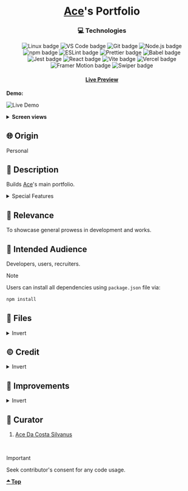 <div align='center'>

# [Ace](https://github.com/asdacosta)'s Portfolio

</div>
<div align='center'>
    <h3>💻 Technologies</h3>
    <img src="https://img.shields.io/badge/Linux-FCC624?style=for-the-badge&logo=linux&logoColor=black" alt="Linux badge">
    <img src="https://img.shields.io/badge/VS_Code-007ACC?style=for-the-badge&logo=visual-studio-code&logoColor=white" alt="VS Code badge">
    <img src="https://img.shields.io/badge/Git-F05032?style=for-the-badge&logo=git&logoColor=white" alt="Git badge">
    <img src="https://img.shields.io/badge/Node.js-43853D?style=for-the-badge&logo=node.js&logoColor=white" alt="Node.js badge">
    <img src="https://img.shields.io/badge/npm-CB3837?style=for-the-badge&logo=npm&logoColor=white" alt="npm badge">
    <img src="https://img.shields.io/badge/ESLint-4B32C3?style=for-the-badge&logo=eslint&logoColor=white" alt="ESLint badge">
    <img src="https://img.shields.io/badge/Prettier-F7B93E?style=for-the-badge&logo=prettier&logoColor=black" alt="Prettier badge">
    <img src="https://img.shields.io/badge/Babel-F7B93E?style=for-the-badge&logo=babel&logoColor=black" alt="Babel badge">
    <img src="https://img.shields.io/badge/Jest-C21325?style=for-the-badge&logo=jest&logoColor=white" alt="Jest badge">
    <img src="https://img.shields.io/badge/React-61DAFB?style=for-the-badge&logo=react&logoColor=white" alt="React badge">
    <img src="https://img.shields.io/badge/Vite-646CFF?style=for-the-badge&logo=vite&logoColor=white" alt="Vite badge">
    <img src="https://img.shields.io/badge/Vercel-000000?style=for-the-badge&logo=vercel&logoColor=white" alt="Vercel badge">
    <img src="https://img.shields.io/badge/Framer%20Motion-0055FF?style=for-the-badge&logo=framer&logoColor=white" alt="Framer Motion badge">
    <img src="https://img.shields.io/badge/Swiper-4880ED?style=for-the-badge&logo=swiper&logoColor=white" alt="Swiper badge">
    <h4><a href="https://portfolio-asdacostas-projects.vercel.app/">Live Preview</a></h4>
</div>

**Demo:**

![Live Demo](./readme-assets/portfolio.gif)

<details>

**<summary>Screen views</summary>**

**Desktop View:**

<img src="./readme-assets/desktop.png" alt="desktop view">
<br>

**Mobile View:**

<img src="./readme-assets/mobile.png" alt="mobile view">

</details>

## 🌐 Origin

Personal

## 📝 Description

Builds [Ace](https://github.com/asdacosta)'s main portfolio.

<details>
<summary>Special Features</summary>

- Real-time feedback from fields in Connect section.
- Highlight current section in viewport.
- Reveal parts of work samples on scroll or drag.

</details>

## 🎯 Relevance

To showcase general prowess in development and works.

## 👥 Intended Audience

Developers, users, recruiters.

> [!NOTE]
> Users can install all dependencies using `package.json` file via:
>
> ```bash
> npm install
> ```

## 📂 Files

<details>
<summary>Invert</summary>

| File                      | Description                                                                                                           |
| ------------------------- | --------------------------------------------------------------------------------------------------------------------- |
| `src/*`                   | Source files that are bundled into the output directory `dist/`.                                                      |
| `src/main.jsx`            | The main JavaScript entry point that bundling begins.                                                                 |
| `src/App.jsx`             | Main component where overall structure and other layout components of the app are contained.                          |
| `src/assets/*`            | All assets(images, icons, vids) used in website.                                                                      |
| `src/components/Cart.jsx` | Displays Cart.                                                                                                        |
| `src/components/About/`   | Components and stylesheet for About section at top of page.                                                           |
| `src/components/Connect/` | Components and stylesheet for Connect section at bottom of page. wrong.                                               |
| `src/components/Load/`    | Component and stylesheet for Load displayed at page load.                                                             |
| `src/components/Nav/`     | Components and stylesheet for Nav section of page. wrong.                                                             |
| `src/components/Skill/`   | Components and stylesheet for Skill section on page. wrong.                                                           |
| `src/components/Work/`    | Components and stylesheet for Work section on page. wrong.                                                            |
| `src/sreset.css`          | Resets style to default for consistency across different devices and browsers..                                       |
| `src/App.css`             | General stylesheet for `App.jsx`                                                                                      |
| `dist/*`                  | Output files from bundling of files in directory `src/`.                                                              |
| `dist/main.js`            | Main JavaScript output file that contains the bundled JavaScript code. Code is minified and optimized for deployment. |
| `package*`                | Contains details of project and dependencies versions.                                                                |
| `readme-assets/*`         | Live demo and different screen views used in `README.md`.                                                             |

</details>

## ©️ Credit

<details>
<summary>Invert</summary>

| File                  | Description             |
| --------------------- | ----------------------- |
| `src/assets/*.lottie` | Lottie animation files. |
| `src/assets/works/*`  | Screenshots of works.   |

</details>

## 🔄 Improvements

<details>
<summary>Invert</summary>

- [ ] Let Bot populate any free places.
- [ ] Add loading bar.
- [ ] Work on performance.
- [ ] Light mode and few custom colors.
- [ ] Fine tune the min-max translate in intervals of 5 / Remove.
- [ ] Add map to contact section.
- [ ] Add French translation.
- [ ] Add Subscribe to NewsLetter option in Motive in Connect's fields.
- [ ] Set display of work samples stars to normal and fix logic to work.
- [ ] Make country list drop down smoothly.
- [ ] Refactor.
- [ ] Make technologies' name have the background color of the icon
- [ ] Instead of default immediate shift during resizing, style page in such a way that resizing animates.
- [ ] Replace facebook icon with Dev.to icon in `AboutSocials.jsx`.
- [ ] Use typed.js for all typing effects (feedbacks in Fields) to enable bold and longer pause effect without inconsistencies.
- [ ] Fix chevron cover in motive field that drops when input is checked so that it always stays in position.
- [ ] Set display of Blog in `Nav.jsx` to normal and add blogs.
- [ ] Add sound.
- [ ] Animate image title replacement according to slide direction.
- [ ] Make scroll appear in Safari browser.
- [ ] Update naming.
- [ ] Make work samples in `Work.jsx` have a solitary component.

</details>

## 👤 Curator

1. [Ace Da Costa Silvanus](https://github.com/asdacosta)

<br>

> [!IMPORTANT]
> Seek contributor's consent for any code usage.

**[🞁 Top](#aces-portfolio)**

